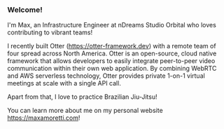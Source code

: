 ### Welcome!

I'm Max, an Infrastructure Engineer at nDreams Studio Orbital who loves contributing to vibrant teams!

I recently built Otter (https://otter-framework.dev) with a remote team of four spread across North America.
Otter is an open-source, cloud native framework that allows developers to easily integrate peer-to-peer video communication within their own web application.
By combining WebRTC and AWS serverless technology, Otter provides private 1-on-1 virtual meetings at scale with a single API call.

Apart from that, I love to practice Brazilian Jiu-Jitsu!

You can learn more about me on my personal website https://maxamoretti.com!
